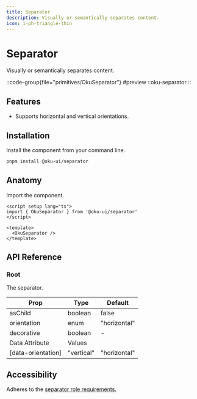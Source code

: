```yaml
---
title: Separator
description: Visually or semantically separates content.
icon: i-ph-triangle-thin
---
```


# Separator
Visually or semantically separates content.

::code-group{file="primitives/OkuSeparator"}
#preview
 ::oku-separator
::

## Features
- Supports horizontal and vertical orientations.


## Installation

Install the component from your command line.

```bash
pnpm install @oku-ui/separator
```

## Anatomy

Import the component.

```vue
<script setup lang="ts">
import { OkuSeparator } from '@oku-ui/separator'
</script>

<template>
  <OkuSeparator />
</template>
```

## API Reference

### Root
The separator.

| Prop | Type | Default |
| --- | --- | --- |
| <div class="code">asChild</div> | <div class="code">boolean</div> | <div class="code">false</div> |
| <div class="code">orientation</div> | <div class="code">enum</div> | <div class="code">"horizontal"</div> |
| <div class="code">decorative</div> | <div class="code">boolean</div> | - |
| Data Attribute | Values |
| <div class="code">[data-orientation]</div> | <div class="code">"vertical" | "horizontal"</div> |


## Accessibility

Adheres to the [separator role requirements.](https://www.w3.org/TR/wai-aria-1.2/#separator)